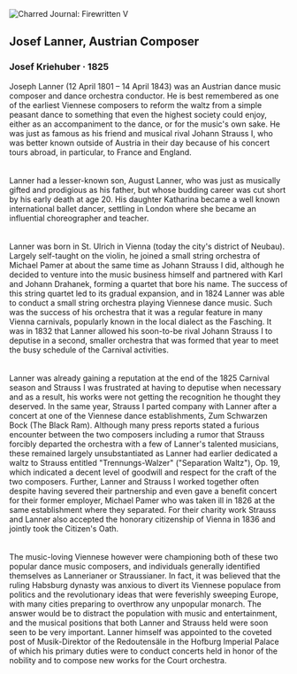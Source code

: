 <div class="artwork-of-the-day">
  <div class="container">
    <div class="img-wrapper">
      <img
        src="https://uploads7.wikiart.org/00326/images/josef-kriehuber/josef-lanner-kriehuber-litho-01.jpg!Large.jpg"
        alt="Charred Journal: Firewritten V" />
    </div>
    <div class="artwork-detail">
      <div class="artwork-origin"> 
        <h2 class="artwork-name">Josef Lanner, Austrian Composer</h2>
        <h3 class="artist">
          Josef Kriehuber
                    ·  1825
        </h3>
      </div>
      <p class="description">
        <span class="artwork-description-text ng-binding" ng-bind-html="viewModel.ArtworkOfTheDay.Description | unsafe">Joseph Lanner (12 April 1801 – 14 April 1843) was an Austrian dance music composer and dance orchestra conductor. He is best remembered as one of the earliest Viennese composers to reform the waltz from a simple peasant dance to something that even the highest society could enjoy, either as an accompaniment to the dance, or for the music's own sake. He was just as famous as his friend and musical rival Johann Strauss I, who was better known outside of Austria in their day because of his concert tours abroad, in particular, to France and England.<br>
<br>
<br>Lanner had a lesser-known son, August Lanner, who was just as musically gifted and prodigious as his father, but whose budding career was cut short by his early death at age 20. His daughter Katharina became a well known international ballet dancer, settling in London where she became an influential choreographer and teacher.<br>
<br>
<br>Lanner was born in St. Ulrich in Vienna (today the city's district of Neubau). Largely self-taught on the violin, he joined a small string orchestra of Michael Pamer at about the same time as Johann Strauss I did, although he decided to venture into the music business himself and partnered with Karl and Johann Drahanek, forming a quartet that bore his name. The success of this string quartet led to its gradual expansion, and in 1824 Lanner was able to conduct a small string orchestra playing Viennese dance music. Such was the success of his orchestra that it was a regular feature in many Vienna carnivals, popularly known in the local dialect as the Fasching. It was in 1832 that Lanner allowed his soon-to-be rival Johann Strauss I to deputise in a second, smaller orchestra that was formed that year to meet the busy schedule of the Carnival activities.<br>
<br>
<br>Lanner was already gaining a reputation at the end of the 1825 Carnival season and Strauss I was frustrated at having to deputise when necessary and as a result, his works were not getting the recognition he thought they deserved. In the same year, Strauss I parted company with Lanner after a concert at one of the Viennese dance establishments, Zum Schwarzen Bock (The Black Ram). Although many press reports stated a furious encounter between the two composers including a rumor that Strauss forcibly departed the orchestra with a few of Lanner's talented musicians, these remained largely unsubstantiated as Lanner had earlier dedicated a waltz to Strauss entitled "Trennungs-Walzer" ("Separation Waltz"), Op.&nbsp;19, which indicated a decent level of goodwill and respect for the craft of the two composers. Further, Lanner and Strauss I worked together often despite having severed their partnership and even gave a benefit concert for their former employer, Michael Pamer who was taken ill in 1826 at the same establishment where they separated. For their charity work Strauss and Lanner also accepted the honorary citizenship of Vienna in 1836 and jointly took the Citizen's Oath.<br>
<br>
<br>The music-loving Viennese however were championing both of these two popular dance music composers, and individuals generally identified themselves as Lannerianer or Straussianer. In fact, it was believed that the ruling Habsburg dynasty was anxious to divert its Viennese populace from politics and the revolutionary ideas that were feverishly sweeping Europe, with many cities preparing to overthrow any unpopular monarch. The answer would be to distract the population with music and entertainment, and the musical positions that both Lanner and Strauss held were soon seen to be very important. Lanner himself was appointed to the coveted post of Musik-Direktor of the Redoutensäle in the Hofburg Imperial Palace of which his primary duties were to conduct concerts held in honor of the nobility and to compose new works for the Court orchestra.<br></span>
                        <div class="text-shadow-container" ng-show="showShadow" style=""></div>
      </p>
    </div>
  </div>

</div>
